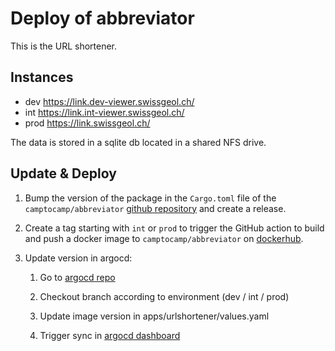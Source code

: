 # Deploy of abbreviator

This is the URL shortener.

## Instances

- dev https://link.dev-viewer.swissgeol.ch/
- int https://link.int-viewer.swissgeol.ch/
- prod https://link.swissgeol.ch/

The data is stored in a sqlite db located in a shared NFS drive.


## Update & Deploy

1. Bump the version of the package in the `Cargo.toml` file of the `camptocamp/abbreviator` [github repository](https://github.com/camptocamp/abbreviator) and create a release.

2. Create a tag starting with `int` or `prod` to trigger the GitHub action to build and push a docker image to `camptocamp/abbreviator` on [dockerhub](https://hub.docker.com/repository/docker/camptocamp/abbreviator).

3. Update version in argocd:
   1. Go to [argocd repo](https://git.swisstopo.admin.ch/ngm/argocd)
   2. Checkout branch according to environment (dev / int / prod)
   3. Update image version in apps/urlshortener/values.yaml
   4. Trigger sync in [argocd dashboard](https://dev-argocd.swissgeol.ch/applications)

       ```
